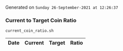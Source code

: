 Generated on `Sunday 26-September-2021 at 12:26:37`

### Current to Target Coin Ratio
`current_coin_ratio.sh`

Date|Current|Target|Ratio
---|---|---|---
